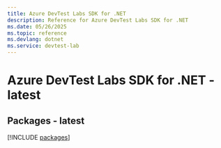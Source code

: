 ```yaml
---
title: Azure DevTest Labs SDK for .NET
description: Reference for Azure DevTest Labs SDK for .NET
ms.date: 05/26/2025
ms.topic: reference
ms.devlang: dotnet
ms.service: devtest-lab
---
```

# Azure DevTest Labs SDK for .NET - latest
## Packages - latest
[!INCLUDE [packages](devtest-labs-index.md)]